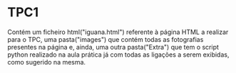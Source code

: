 # TPC1
Contém um ficheiro html("iguana.html") referente à página HTML a realizar para o TPC, uma pasta("images") que contém todas as fotografias presentes na página e, ainda, uma outra pasta("Extra") que tem o script python realizado na aula prática já com todas as ligações a serem exibidas, como sugerido na mesma. 
